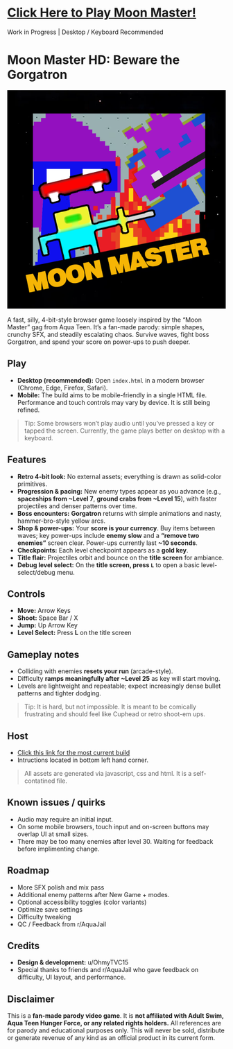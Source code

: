 # [Click Here to Play Moon Master!](https://htmlpreview.github.io/?https://github.com/0hmyTVC15/moon-master-hd/blob/56b5f483ad93e2909ac3f84eff5756ceacdf4477/builds/ver%201.0.x/moon-master-1.4.2.html)
Work in Progress | Desktop / Keyboard Recommended

# Moon Master HD: Beware the Gorgatron

![boxart](assets/boxart/web_moonmaster.png)

A fast, silly, 4-bit-style browser game loosely inspired by the “Moon Master” gag from Aqua Teen. It’s a fan-made parody: simple shapes, crunchy SFX, and steadily escalating chaos. Survive waves, fight boss Gorgatron, and spend your score on power-ups to push deeper.

## Play
- **Desktop (recommended):** Open `index.html` in a modern browser (Chrome, Edge, Firefox, Safari).
- **Mobile:** The build aims to be mobile-friendly in a single HTML file. Performance and touch controls may vary by device. It is still being refined.

> Tip: Some browsers won’t play audio until you’ve pressed a key or tapped the screen. Currently, the game plays better on desktop with a keyboard.

## Features
- **Retro 4-bit look:** No external assets; everything is drawn as solid-color primitives.
- **Progression & pacing:** New enemy types appear as you advance (e.g., **spaceships from ~Level 7**, **ground crabs from ~Level 15**), with faster projectiles and denser patterns over time.
- **Boss encounters:** **Gorgatron** returns with simple animations and nasty, hammer-bro-style yellow arcs.
- **Shop & power-ups:** Your **score is your currency**. Buy items between waves; key power-ups include **enemy slow** and a **“remove two enemies”** screen clear. Power-ups currently last **~10 seconds**.
- **Checkpoints:** Each level checkpoint appears as a **gold key**.
- **Title flair:** Projectiles orbit and bounce on the **title screen** for ambiance.
- **Debug level select:** On the **title screen, press `L`** to open a basic level-select/debug menu.

## Controls
- **Move:** Arrow Keys  
- **Shoot:** Space Bar / X
- **Jump:** Up Arrow Key
- **Level Select:** Press **L** on the title screen

## Gameplay notes
- Colliding with enemies **resets your run** (arcade-style).  
- Difficulty **ramps meaningfully after ~Level 25** as key will start moving.
- Levels are lightweight and repeatable; expect increasingly dense bullet patterns and tighter dodging.
> Tip: It is hard, but not impossible. It is meant to be comically frustrating and should feel like Cuphead or retro shoot-em ups.

## Host
- [Click this link for the most current build](https://htmlpreview.github.io/?https://github.com/0hmyTVC15/moon-master-hd/blob/56b5f483ad93e2909ac3f84eff5756ceacdf4477/builds/ver%201.0.x/moon-master-1.4.2.html)
- Intructions located in bottom left hand corner.
> All assets are generated via javascript, css and html. It is a self-contatined file.

## Known issues / quirks
- Audio may require an initial input.
- On some mobile browsers, touch input and on-screen buttons may overlap UI at small sizes.
- There may be too many enemies after level 30. Waiting for feedback before implimenting change.

## Roadmap
- More SFX polish and mix pass  
- Additional enemy patterns after New Game + modes. 
- Optional accessibility toggles (color variants)  
- Optimize save settings
- Difficulty tweaking
- QC / Feedback from r/AquaJail

## Credits
- **Design & development:** u/OhmyTVC15
- Special thanks to friends and r/AquaJail who gave feedback on difficulty, UI layout, and performance.

## Disclaimer
This is a **fan-made parody video game**. It is **not affiliated with Adult Swim, Aqua Teen Hunger Force, or any related rights holders.** All references are for parody and educational purposes only. This will never be sold, distribute or generate revenue of any kind as an official product in its current form.

